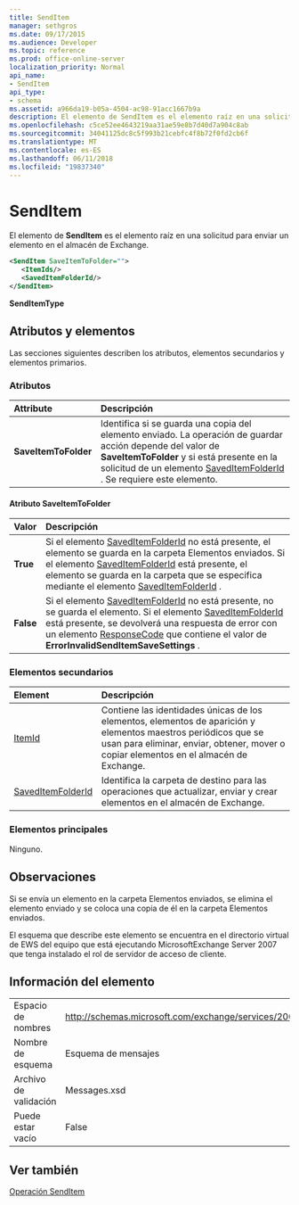 ```yaml
---
title: SendItem
manager: sethgros
ms.date: 09/17/2015
ms.audience: Developer
ms.topic: reference
ms.prod: office-online-server
localization_priority: Normal
api_name:
- SendItem
api_type:
- schema
ms.assetid: a966da19-b05a-4504-ac98-91acc1667b9a
description: El elemento de SendItem es el elemento raíz en una solicitud para enviar un elemento en el almacén de Exchange.
ms.openlocfilehash: c5ce52ee4643219aa31ae59e8b7d40d7a904c8ab
ms.sourcegitcommit: 34041125dc8c5f993b21cebfc4f8b72f0fd2cb6f
ms.translationtype: MT
ms.contentlocale: es-ES
ms.lasthandoff: 06/11/2018
ms.locfileid: "19837340"
---
```

# <a name="senditem"></a>SendItem

El elemento de **SendItem** es el elemento raíz en una solicitud para enviar un elemento en el almacén de Exchange. 
  
```xml
<SendItem SaveItemToFolder="">
   <ItemIds/>
   <SavedItemFolderId/>
</SendItem>
```

 **SendItemType**
## <a name="attributes-and-elements"></a>Atributos y elementos

Las secciones siguientes describen los atributos, elementos secundarios y elementos primarios.
  
### <a name="attributes"></a>Atributos

|**Attribute**|**Descripción**|
|:-----|:-----|
|**SaveItemToFolder** <br/> |Identifica si se guarda una copia del elemento enviado. La operación de guardar acción depende del valor de **SaveItemToFolder** y si está presente en la solicitud de un elemento [SavedItemFolderId](saveditemfolderid.md) . Se requiere este elemento.  <br/> |
   
#### <a name="saveitemtofolder-attribute"></a>Atributo SaveItemToFolder

|**Valor**|**Descripción**|
|:-----|:-----|
|**True** <br/> |Si el elemento [SavedItemFolderId](saveditemfolderid.md) no está presente, el elemento se guarda en la carpeta Elementos enviados. Si el elemento [SavedItemFolderId](saveditemfolderid.md) está presente, el elemento se guarda en la carpeta que se especifica mediante el elemento [SavedItemFolderId](saveditemfolderid.md) .  <br/> |
|**False** <br/> |Si el elemento [SavedItemFolderId](saveditemfolderid.md) no está presente, no se guarda el elemento. Si el elemento [SavedItemFolderId](saveditemfolderid.md) está presente, se devolverá una respuesta de error con un elemento [ResponseCode](responsecode.md) que contiene el valor de **ErrorInvalidSendItemSaveSettings** .  <br/> |
   
### <a name="child-elements"></a>Elementos secundarios

|**Element**|**Descripción**|
|:-----|:-----|
|[ItemId](itemids.md) <br/> |Contiene las identidades únicas de los elementos, elementos de aparición y elementos maestros periódicos que se usan para eliminar, enviar, obtener, mover o copiar elementos en el almacén de Exchange.  <br/> |
|[SavedItemFolderId](saveditemfolderid.md) <br/> |Identifica la carpeta de destino para las operaciones que actualizar, enviar y crear elementos en el almacén de Exchange.  <br/> |
   
### <a name="parent-elements"></a>Elementos principales

Ninguno.
  
## <a name="remarks"></a>Observaciones

Si se envía un elemento en la carpeta Elementos enviados, se elimina el elemento enviado y se coloca una copia de él en la carpeta Elementos enviados.
  
El esquema que describe este elemento se encuentra en el directorio virtual de EWS del equipo que está ejecutando MicrosoftExchange Server 2007 que tenga instalado el rol de servidor de acceso de cliente.
  
## <a name="element-information"></a>Información del elemento

|||
|:-----|:-----|
|Espacio de nombres  <br/> |http://schemas.microsoft.com/exchange/services/2006/messages  <br/> |
|Nombre de esquema  <br/> |Esquema de mensajes  <br/> |
|Archivo de validación  <br/> |Messages.xsd  <br/> |
|Puede estar vacío  <br/> |False  <br/> |
   
## <a name="see-also"></a>Ver también



[Operación SendItem](senditem-operation.md)

